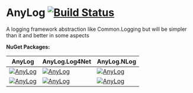 AnyLog  [![Build Status](https://travis-ci.org/kerryjiang/AnyLog.svg?branch=master)](https://travis-ci.org/kerryjiang/AnyLog)
======

A logging framework abstraction like Common.Logging but will be simpler than it and better in some aspects

**NuGet Packages:**

|        AnyLog     |   AnyLog.Log4Net   |    AnyLog.NLog      |
|-------------------|------------------- |---------------------|
| [![AnyLog][1]][2] | [![AnyLog][3]][4]  | [![AnyLog][5]][6]   |
| [![AnyLog][7]][8] | [![AnyLog][9]][10] | [![AnyLog][11]][12] |

[1]: https://img.shields.io/nuget/v/AnyLog.svg?style=flat
[2]: https://www.nuget.org/packages/AnyLog
[3]: https://img.shields.io/nuget/v/AnyLog.Log4Net.svg?style=flat
[4]: https://www.nuget.org/packages/AnyLog.Log4Net
[5]: https://img.shields.io/nuget/v/AnyLog.NLog.svg?style=flat
[6]: https://www.nuget.org/packages/AnyLog.NLog
[7]: https://img.shields.io/nuget/dt/AnyLog.svg?style=flat
[8]: https://www.nuget.org/packages/AnyLog
[9]: https://img.shields.io/nuget/dt/AnyLog.Log4Net.svg?style=flat
[10]: https://www.nuget.org/packages/AnyLog.Log4Net
[11]: https://img.shields.io/nuget/dt/AnyLog.NLog.svg?style=flat
[12]: https://www.nuget.org/packages/AnyLog.NLog
